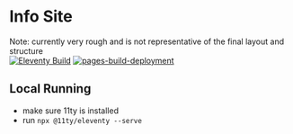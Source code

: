# Info Site
Note: currently very rough and is not representative of the final layout and structure  
[![Eleventy Build](https://github.com/alizardguy/hwait/actions/workflows/build.yml/badge.svg)](https://github.com/alizardguy/hwait/actions/workflows/build.yml)
[![pages-build-deployment](https://github.com/alizardguy/hwait/actions/workflows/pages/pages-build-deployment/badge.svg)](https://github.com/alizardguy/hwait/actions/workflows/pages/pages-build-deployment)
## Local Running
- make sure 11ty is installed
- run ``npx @11ty/eleventy --serve``